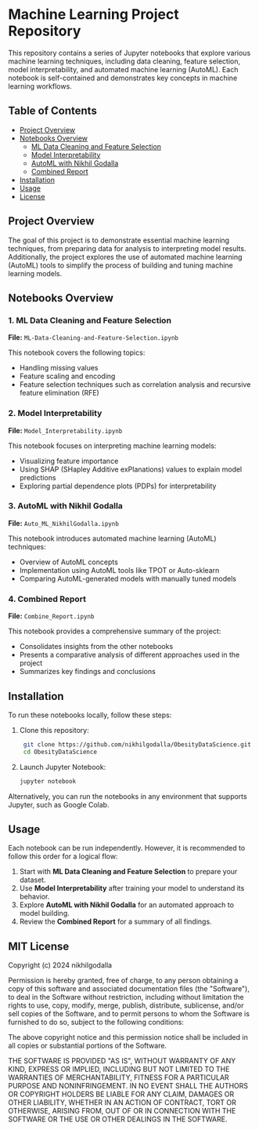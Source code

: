 # Machine Learning Project Repository

This repository contains a series of Jupyter notebooks that explore various machine learning techniques, including data cleaning, feature selection, model interpretability, and automated machine learning (AutoML). Each notebook is self-contained and demonstrates key concepts in machine learning workflows.

## Table of Contents

- [Project Overview](#project-overview)
- [Notebooks Overview](#notebooks-overview)
  - [ML Data Cleaning and Feature Selection](#1-ml-data-cleaning-and-feature-selection)
  - [Model Interpretability](#2-model-interpretability)
  - [AutoML with Nikhil Godalla](#3-automl-with-nikhil-godalla)
  - [Combined Report](#4-combined-report)
- [Installation](#installation)
- [Usage](#usage)
- [License](#MIT-License)

## Project Overview

The goal of this project is to demonstrate essential machine learning techniques, from preparing data for analysis to interpreting model results. Additionally, the project explores the use of automated machine learning (AutoML) tools to simplify the process of building and tuning machine learning models.

## Notebooks Overview

### 1. ML Data Cleaning and Feature Selection
**File:** `ML-Data-Cleaning-and-Feature-Selection.ipynb`

This notebook covers the following topics:
- Handling missing values
- Feature scaling and encoding
- Feature selection techniques such as correlation analysis and recursive feature elimination (RFE)

### 2. Model Interpretability
**File:** `Model_Interpretability.ipynb`

This notebook focuses on interpreting machine learning models:
- Visualizing feature importance
- Using SHAP (SHapley Additive exPlanations) values to explain model predictions
- Exploring partial dependence plots (PDPs) for interpretability

### 3. AutoML with Nikhil Godalla
**File:** `Auto_ML_NikhilGodalla.ipynb`

This notebook introduces automated machine learning (AutoML) techniques:
- Overview of AutoML concepts
- Implementation using AutoML tools like TPOT or Auto-sklearn
- Comparing AutoML-generated models with manually tuned models

### 4. Combined Report
**File:** `Combine_Report.ipynb`

This notebook provides a comprehensive summary of the project:
- Consolidates insights from the other notebooks
- Presents a comparative analysis of different approaches used in the project
- Summarizes key findings and conclusions

## Installation

To run these notebooks locally, follow these steps:

1. Clone this repository:
   ```bash
    git clone https://github.com/nikhilgodalla/ObesityDataScience.git
    cd ObesityDataScience
   ```

2. Launch Jupyter Notebook:
   ```bash
   jupyter notebook
   ```

Alternatively, you can run the notebooks in any environment that supports Jupyter, such as Google Colab.

## Usage

Each notebook can be run independently. However, it is recommended to follow this order for a logical flow:

1. Start with **ML Data Cleaning and Feature Selection** to prepare your dataset.
2. Use **Model Interpretability** after training your model to understand its behavior.
3. Explore **AutoML with Nikhil Godalla** for an automated approach to model building.
4. Review the **Combined Report** for a summary of all findings.

## MIT License

Copyright (c) 2024 nikhilgodalla

Permission is hereby granted, free of charge, to any person obtaining a copy
of this software and associated documentation files (the "Software"), to deal
in the Software without restriction, including without limitation the rights
to use, copy, modify, merge, publish, distribute, sublicense, and/or sell
copies of the Software, and to permit persons to whom the Software is
furnished to do so, subject to the following conditions:

The above copyright notice and this permission notice shall be included in all
copies or substantial portions of the Software.

THE SOFTWARE IS PROVIDED "AS IS", WITHOUT WARRANTY OF ANY KIND, EXPRESS OR
IMPLIED, INCLUDING BUT NOT LIMITED TO THE WARRANTIES OF MERCHANTABILITY,
FITNESS FOR A PARTICULAR PURPOSE AND NONINFRINGEMENT. IN NO EVENT SHALL THE
AUTHORS OR COPYRIGHT HOLDERS BE LIABLE FOR ANY CLAIM, DAMAGES OR OTHER
LIABILITY, WHETHER IN AN ACTION OF CONTRACT, TORT OR OTHERWISE, ARISING FROM,
OUT OF OR IN CONNECTION WITH THE SOFTWARE OR THE USE OR OTHER DEALINGS IN THE
SOFTWARE.
